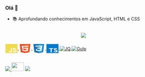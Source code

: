 ### Olá 👋

- 📚 Aprofundando conhecimentos em JavaScript, HTML e CSS


<br>
<div align="center">
  <a href="https://github.com/guih1886">
  <img height="180em" src="https://github-readme-stats.vercel.app/api/top-langs/?username=guih1886&layout=compact&langs_count=7&theme=dracula"/>
</div>

</div>
<div style="display: inline_block"><br>
    <img align="center" alt="JS" height="30" width="40"
        src="https://raw.githubusercontent.com/devicons/devicon/master/icons/javascript/javascript-plain.svg">
    <img align="center" alt="HTML" height="30" width="40"
        src="https://raw.githubusercontent.com/devicons/devicon/master/icons/html5/html5-original.svg">
    <img align="center" alt="CSS" height="30" width="40"
        src="https://raw.githubusercontent.com/devicons/devicon/master/icons/css3/css3-original.svg">
    <img align="center" alt="TS" height="30" width="40"
        src="https://raw.githubusercontent.com/devicons/devicon/master/icons/typescript/typescript-plain.svg">
    <img align="center" alt="JQ" height="30" width="40"
        src="https://cdn.jsdelivr.net/gh/devicons/devicon/icons/jquery/jquery-plain-wordmark.svg">
    <img align="center" alt="Gulp" height="30" width="40"
        src="https://cdn.jsdelivr.net/gh/devicons/devicon/icons/gulp/gulp-plain.svg">
</div>

##

<div>
  <a href="https://www.linkedin.com/in/guilherme-henrique-5b50b184/" target="_blank">
  <img src="https://img.shields.io/badge/-LinkedIn-%230077B5?style=for-the-badge&logo=linkedin&logoColor=white" target="_blank">
  </a>

  <a href="mailto:guilherme_18henrique@yahoo.com.br">
  <img height="28" width="40" src="https://images-na.ssl-images-amazon.com/images/I/71j4O21admL.png" target="_blank"></a>
  
  <a href="https://api.whatsapp.com/send?phone=5519982210064&text=Olá%20Guilherme">
  <img src="https://img.shields.io/badge/WhatsApp-25D366?style=for-the-badge&logo=whatsapp&logoColor=white" target="_blank"></a>
  </a>

</div>

